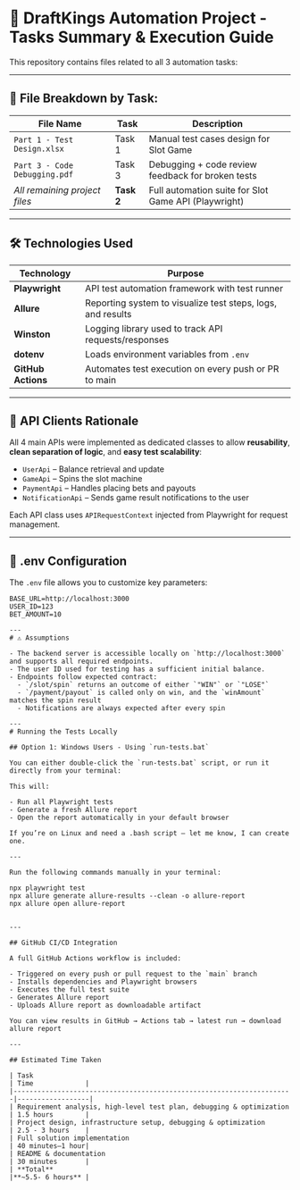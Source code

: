 # 🎯 DraftKings Automation Project - Tasks Summary & Execution Guide

This repository contains files related to all 3 automation tasks:

---

## 📌 File Breakdown by Task:

| File Name                     | Task     | Description                                      |
|------------------------------|----------|------------------------------------------------|
| `Part 1 - Test Design.xlsx`   | Task 1   | Manual test cases design for Slot Game          |
| `Part 3 - Code Debugging.pdf` | Task 3   | Debugging + code review feedback for broken tests|
| *All remaining project files* | **Task 2** | Full automation suite for Slot Game API (Playwright) |

---

## 🛠️ Technologies Used

| Technology       | Purpose                                                           |
|------------------|-------------------------------------------------------------------|
| **Playwright**   | API test automation framework with test runner                    |
| **Allure**       | Reporting system to visualize test steps, logs, and results       |
| **Winston**      | Logging library used to track API requests/responses              |
| **dotenv**       | Loads environment variables from `.env`                           |
| **GitHub Actions** | Automates test execution on every push or PR to main             |

---

## 🤖 API Clients Rationale

All 4 main APIs were implemented as dedicated classes to allow **reusability**, **clean separation of logic**, and **easy test scalability**:

- `UserApi` – Balance retrieval and update  
- `GameApi` – Spins the slot machine  
- `PaymentApi` – Handles placing bets and payouts  
- `NotificationApi` – Sends game result notifications to the user  

Each API class uses `APIRequestContext` injected from Playwright for request management.

---

## 📂 .env Configuration

The `.env` file allows you to customize key parameters:

```env
BASE_URL=http://localhost:3000
USER_ID=123
BET_AMOUNT=10

---
# ⚠️ Assumptions

- The backend server is accessible locally on `http://localhost:3000` and supports all required endpoints.
- The user ID used for testing has a sufficient initial balance.
- Endpoints follow expected contract:
  - `/slot/spin` returns an outcome of either `"WIN"` or `"LOSE"`
  - `/payment/payout` is called only on win, and the `winAmount` matches the spin result
  - Notifications are always expected after every spin

---
# Running the Tests Locally

## Option 1: Windows Users - Using `run-tests.bat`

You can either double-click the `run-tests.bat` script, or run it directly from your terminal:

This will:

- Run all Playwright tests  
- Generate a fresh Allure report  
- Open the report automatically in your default browser  

If you’re on Linux and need a .bash script — let me know, I can create one.

---

Run the following commands manually in your terminal:

npx playwright test
npx allure generate allure-results --clean -o allure-report
npx allure open allure-report


---

## GitHub CI/CD Integration

A full GitHub Actions workflow is included:

- Triggered on every push or pull request to the `main` branch  
- Installs dependencies and Playwright browsers  
- Executes the full test suite  
- Generates Allure report  
- Uploads Allure report as downloadable artifact  

You can view results in GitHub → Actions tab → latest run → download allure report

---

## Estimated Time Taken

| Task                                                                 | Time             |
|----------------------------------------------------------------------|------------------|
| Requirement analysis, high-level test plan, debugging & optimization | 1.5 hours        |
| Project design, infrastructure setup, debugging & optimization       | 2.5 - 3 hours    |
| Full solution implementation                                         | 40 minutes–1 hour|
| README & documentation                                               | 30 minutes       |
| **Total**                                                            |**~5.5- 6 hours** |
